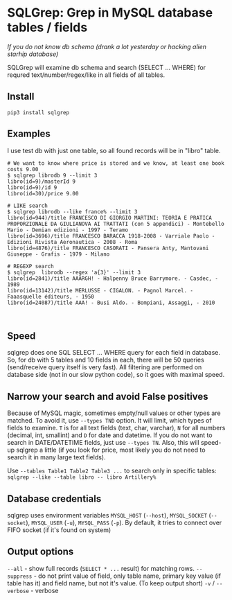 # SQLGrep: Grep in MySQL database tables / fields

*If you do not know db schema (drank a lot yesterday or hacking alien starhip database)*

SQLGrep will examine db schema and search (SELECT ... WHERE) for requred text/number/regex/like in all fields of all tables.

## Install
`pip3 install sqlgrep`

## Examples
I use test db with just one table, so all found records will be in "libro" table.

~~~shell
# We want to know where price is stored and we know, at least one book costs 9.00
$ sqlgrep librodb 9 --limit 3
libro(id=9)/masterId 9
libro(id=9)/id 9
libro(id=30)/price 9.00

# LIKE search
$ sqlgrep librodb --like france% --limit 3
libro(id=944)/title FRANCESCO DI GIORGIO MARTINI: TEORIA E PRATICA PROPORZIONALE DA GIULIANOVA AI TRATTATI (con 5 appendici) - Montebello Mario - Demian edizioni - 1997 - Teramo
libro(id=3696)/title FRANCESCO BARACCA 1918-2008 - Varriale Paolo - Edizioni Rivista Aeronautica - 2008 - Roma
libro(id=4876)/title FRANCESCO CASORATI - Pansera Anty, Mantovani Giuseppe - Grafis - 1979 - Milano

# REGEXP search
$ sqlgrep  librodb --regex 'a{3}' --limit 3
libro(id=2841)/title AAARGH! - Halpenny Bruce Barrymore. - Casdec, - 1989
libro(id=13142)/title MERLUSSE - CIGALON. - Pagnol Marcel. - Faaasquelle éditeurs, - 1950
libro(id=24087)/title AAA! - Busi Aldo. - Bompiani, Assaggi, - 2010



~~~

## Speed
sqlgrep does one SQL SELECT ... WHERE query for each field in database. So, for db with 5 tables and 10 fields in each, there will be 50 queries (send/receive query itself is very fast). All filtering are performed on database side (not in our slow python code), so it goes with maximal speed.

## Narrow your search and avoid False positives
Because of MySQL magic, sometimes empty/null values or other types are matched. To avoid it, use `--types TND` option. It will limit, which types of fields to examine. `T` is for all text fields (text, char, varchar), `N` for all numbers (decimal, int, smallint) and `D` for date and datetime. If you do not want to search in DATE/DATETIME fields, just use `--types TN`. Also, this will speed-up sqlgrep a little (if you look for price, most likely you do not need to search it in many large text fields).

Use `--tables Table1 Table2 Table3 ...` to search only in specific tables: `sqlgrep --like --table libro -- libro Artillery%`

## Database credentials
sqlgrep uses environment variables `MYSQL_HOST` (`--host`), `MYSQL_SOCKET` (`--socket`), `MYSQL_USER` (`-u`), `MYSQL_PASS` (`-p`).
By default, it tries to connect over FIFO socket (if it's found on system)

## Output options
`--all` - show full records (`SELECT * ...` result) for matching rows.
`--suppress` - do not print value of field, only table name, primary key value (if table has it) and field name, but not it's value. (To keep output short)
`-v` / `--verbose` - verbose